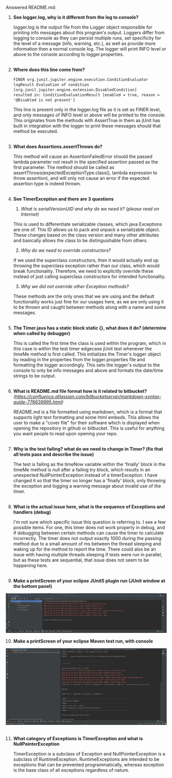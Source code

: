 Answered README.md:

1. **See logger.log, why is it different from the log to console?** 

    logger.log is the output file from the Logger object responsible for printing info messages about
    this program's output. Loggers differ from logging to console as they can persist multiple runs,
    set specificity for the level of a message (info, warning, etc.), as well as provide more information
    then a normal console log. The logger will print INFO level or above to the console according to logger.properties.
<br></br>

2. **Where does this line come from?** 
   ```
   FINER org.junit.jupiter.engine.execution.ConditionEvaluator logResult Evaluation of condition [org.junit.jupiter.engine.extension.DisabledCondition] 
   resulted in: ConditionEvaluationResult [enabled = true, reason = '@Disabled is not present']
   ```

   This line is present only in the logger.log file as it is set as FINER level, and only messages of
   INFO level or above will be printed to the console. This originates from the methods with AssertTrue
   in them as jUnit has built in integration with the logger to print these messages should
   that method be executed.
<br></br>

3. **What does Assertions.assertThrows do?**

     This method will cause an AssertionFailedError should the passed lambda parameter
     not result in the specified assertion passed as the first parameter. The method
     should be called as assertThrows(expectedExceptionType.class(), lambda expression to throw assertion),
     and will only not cause an error if the expected assertion type is indeed thrown.
<br></br> 

4. **See TimerException and there are 3 questions**
    1. _What is serialVersionUID and why do we need it? (please read on Internet)_
   
    This is used to differentiate serializable classes, which java Exceptions are one of. This ID allows us
    to pack and unpack a serializable object. These changes based on the class version and many other attributes
    and basically allows the class to be distinguishable from others.
  
    2. _Why do we need to override constructors?_
    
    If we used the superclass constructors, then it would actually end up throwing the superclass
    exception rather than our class, which would break functionality. Therefore, we need
    to explicitly override these instead of just calling superclass constructors for intended functionality.

    3. _Why we did not override other Exception methods?_
   
    These methods are the only ones that we are using and the default functionality
    works just fine for our usages here, as we are only using it to be thrown and caught between 
    methods along with a name and some messages.
<br></br>

5. **The Timer.java has a static block static {}, what does it do? (determine when called by debugger)**

   This is called the first time the class is used within the program, which in this case is within
   the test timer edgecase jUnit test whenever the timeMe method is first called. This initializes
   the Timer's logger object by reading in the properties from the logger.properties file
   and formatting the logger accordingly. This sets the logger's output to the console to only
   be info messages and above and formats the date/time strings to be output.
<br></br>

6. **What is README.md file format how is it related to bitbucket?** _(https://confluence.atlassian.com/bitbucketserver/markdown-syntax-guide-776639995.html)_

   README.md is a file formatted using markdown, which is a format that supports light text formatting and some html embeds.
   This allows the user to make a "cover file" for their software which is displayed when opening the repository in
   github or bitbucket. This is useful for anything you want people to read upon opening your repo.
<br></br>

7. **Why is the test failing? what do we need to change in Timer? (fix that all tests pass and describe the issue)**

   The test is failing as the timeNow variable within the 'finally' block in the timeMe method is null
   after a failing try block, which results in an unexpected NullPointerException instead of a timerException.
   I have changed it so that the timer no longer has a 'finally' block, only throwing the exception and logging
   a warning message about invalid use of the timer.
<br></br>

8. **What is the actual issue here, what is the sequence of Exceptions and handlers (debug)**

   I'm not sure which specific issue this question is referring to. I see a few possible items.
   For one, this timer does not work properly in debug, and if debugging between certain methods
   can cause the timer to calculate incorrectly. The timer does not output exactly 1000 during
   the passing method due to a small amount of ms between the thread sleeping and waking up
   for the method to report the time. There could also be an issue with having multiple threads sleeping
   if tests were run in parallel, but as these tests are sequential, that issue does not seem to
   be happening here.
<br></br>

9. **Make a printScreen of your eclipse JUnit5 plugin run (JUnit window at the bottom panel)** 

<img src="/junittest.png" alt="junit test">
<br/>

10. **Make a printScreen of your eclipse Maven test run, with console**
<img src="maventest.png" alt="maven test">
<br></br>

11. **What category of Exceptions is TimerException and what is NullPointerException**

      TimerException is a subclass of Exception and NullPointerException is a subclass of 
      RuntimeException. RuntimeExceptions are intended to be exceptions that can be prevented
      programmatically, whereas exception is the base class of all exceptions regardless of nature.
<br></br>